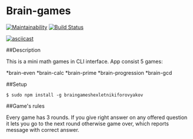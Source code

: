 # Brain-games #
[![Maintainability](https://api.codeclimate.com/v1/badges/f9e9856f0bced7af6e77/maintainability)](https://codeclimate.com/github/NikiforovJacob/project-lvl1-s400/maintainability)
[![Build Status](https://travis-ci.org/NikiforovJacob/project-lvl1-s400.svg?branch=master)](https://travis-ci.org/NikiforovJacob/project-lvl1-s400)

[![asciicast](https://asciinema.org/a/5fT3chGB0DKzj4bWVsZH9Sszw.svg)](https://asciinema.org/a/5fT3chGB0DKzj4bWVsZH9Sszw)

##Description

This is a mini math games in CLI interface. App consist 5 games:

*brain-even
*brain-calc
*brain-prime
*brain-progression
*brain-gcd


##Setup

`$ sudo npm install -g braingameshexletnikiforovyakov`

##Game's rules

Every game has 3 rounds. If you give right answer on any offered question it lets you go to the next round otherwise game over, which reports message with correct answer.
